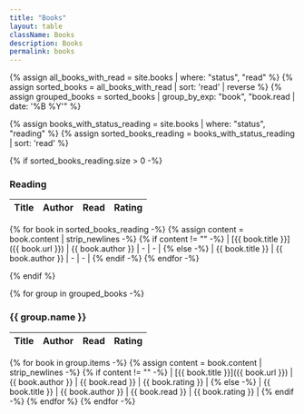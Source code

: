 ```yaml
---
title: "Books"
layout: table
className: Books
description: Books
permalink: books
---
```


{% assign all_books_with_read = site.books | where: "status", "read" %}
{% assign sorted_books = all_books_with_read | sort: 'read' | reverse %}
{% assign grouped_books = sorted_books | group_by_exp: "book", "book.read | date: '%B %Y'" %}

{% assign books_with_status_reading = site.books | where: "status", "reading" %}
{% assign sorted_books_reading = books_with_status_reading | sort: 'read' %}

{% if sorted_books_reading.size > 0 -%}

### Reading

| Title   | Author  | Read       | Rating |
|:--------|:--------|:-----------|:-------|
{% for book in sorted_books_reading -%}
{% assign content = book.content | strip_newlines -%}
{% if content != "" -%}
| [{{ book.title }}]({{ book.url }}) | {{ book.author }} | - | - |
{% else -%}
| {{ book.title }} | {{ book.author }} | - | - |
{% endif -%}
{% endfor -%}

{% endif %}

{% for group in grouped_books -%}

### {{ group.name }}

| Title   | Author  | Read       | Rating |
|:--------|:--------|:-----------|:-------|
{% for book in group.items -%}
{% assign content = book.content | strip_newlines -%}
{% if content != "" -%}
| [{{ book.title }}]({{ book.url }}) | {{ book.author }} | {{ book.read }} | {{ book.rating }} |
{% else -%}
| {{ book.title }} | {{ book.author }} | {{ book.read }} | {{ book.rating }} |
{% endif -%}
{% endfor %}
{% endfor -%}

